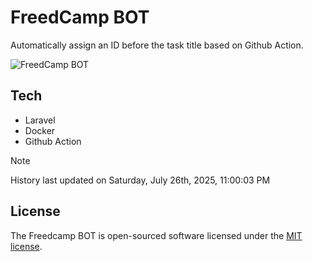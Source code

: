 # FreedCamp BOT

Automatically assign an ID before the task title based on Github Action.

![FreedCamp BOT](https://repository-images.githubusercontent.com/737932867/7d34798b-2680-471c-b089-a78a718d3d6a)

## Tech

- Laravel
- Docker
- Github Action

> [!NOTE]  
> History last updated on Saturday, July 26th, 2025, 11:00:03 PM

## License

The Freedcamp BOT is open-sourced software licensed under the [MIT license](https://opensource.org/licenses/MIT).
